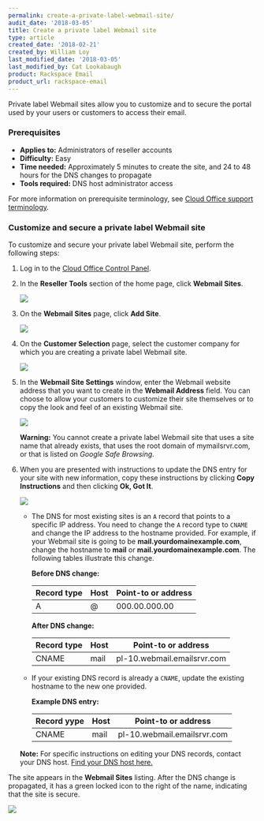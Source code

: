 ```yaml
---
permalink: create-a-private-label-webmail-site/
audit_date: '2018-03-05'
title: Create a private label Webmail site
type: article
created_date: '2018-02-21'
created_by: William Loy
last_modified_date: '2018-03-05'
last_modified_by: Cat Lookabaugh
product: Rackspace Email
product_url: rackspace-email
---
```


Private label Webmail sites allow you to customize and to secure the portal used by your users or customers to access their email.

### Prerequisites

- **Applies to:** Administrators of reseller accounts
- **Difficulty:** Easy
- **Time needed:** Approximately 5 minutes to create the site, and 24 to 48 hours for the DNS changes to propagate
- **Tools required:**  DNS host administrator access

For more information on prerequisite terminology, see [Cloud Office support terminology](/how-to/cloud-office-support-terminology).

### Customize and secure a private label Webmail site

To customize and secure your private label Webmail site, perform the following steps:

1. Log in to the [Cloud Office Control Panel](https://cp.rackspace.com).

2. In the **Reseller Tools** section of the home page, click **Webmail Sites**.

   <img src="{% asset_path rackspace-email/create-a-private-label-webmail-site/webmail_sites.png %}"/>

3. On the **Webmail Sites** page, click **Add Site**.

   <img src="{% asset_path rackspace-email/create-a-private-label-webmail-site/add_webmail_site1.png %}"/>

4. On the **Customer Selection** page, select the customer company for which you are creating a private label Webmail site.

   <img src="{% asset_path rackspace-email/create-a-private-label-webmail-site/customer_selection.png %}"/>

5. In the **Webmail Site Settings** window, enter the Webmail website address that you want to create in the **Webmail            Address** field. You can choose to allow your customers to customize their site themselves or to copy the look and feel of    an existing Webmail site.

    <img src="{% asset_path rackspace-email/create-a-private-label-webmail-site/site_settings.png %}"/>

   **Warning:** You cannot create a private label Webmail site that uses a site name that already exists, that uses the root      domain of mymailsrvr.com, or that is listed on *Google Safe Browsing*.

6. When you are presented with instructions to update the DNS entry for your site with new information, copy these                instructions by clicking **Copy Instructions** and then clicking **Ok, Got It**.

   <img src="{% asset_path rackspace-email/create-a-private-label-webmail-site/site_being_created.png %}"/>

    - The DNS for most existing sites is an ``A`` record that points to a specific IP address. You need to change the ``A`` record type to ``CNAME`` and change the IP address to the hostname provided. For example, if your Webmail site is going to be **mail.yourdomainexample.com**, change the hostname to **mail** or **mail.yourdomainexample.com**. The following tables illustrate this change.

        **Before DNS change:**

        |Record type | Host | Point-to or address |
        |---|---|---|
        |A| @ | 000.00.000.00 |

        **After DNS change:**

        |Record type | Host | Point-to or address |
        |---|---|---|
        |CNAME| mail| pl-10.webmail.emailsrvr.com |

    - If your existing DNS record is already a ``CNAME``, update the existing hostname to the new one provided.

        **Example DNS entry:**

        |Record yype | Host | Point-to or address |
        |---|---|---|
        |CNAME| mail| pl-10.webmail.emailsrvr.com |

    **Note:** For specific instructions on editing your DNS records, contact your DNS host. [Find your DNS host here.](/how-to/find-dns-host)

The site appears in the **Webmail Sites** listing. After the DNS change is propagated, it has a green locked icon to the right of the name, indicating that the site is secure.

<img src="{% asset_path rackspace-email/create-a-private-label-webmail-site/secure_completed.png %}"/>
